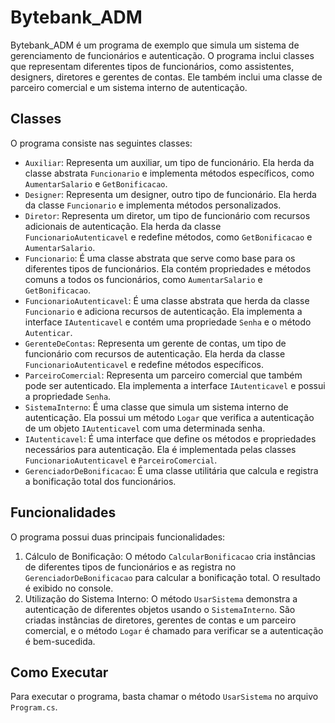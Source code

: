 # Bytebank_ADM

Bytebank_ADM é um programa de exemplo que simula um sistema de gerenciamento de funcionários e autenticação. O programa inclui classes que representam diferentes tipos de funcionários, como assistentes, designers, diretores e gerentes de contas. Ele também inclui uma classe de parceiro comercial e um sistema interno de autenticação.

## Classes

O programa consiste nas seguintes classes:

- `Auxiliar`: Representa um auxiliar, um tipo de funcionário. Ela herda da classe abstrata `Funcionario` e implementa métodos específicos, como `AumentarSalario` e `GetBonificacao`.
- `Designer`: Representa um designer, outro tipo de funcionário. Ela herda da classe `Funcionario` e implementa métodos personalizados.
- `Diretor`: Representa um diretor, um tipo de funcionário com recursos adicionais de autenticação. Ela herda da classe `FuncionarioAutenticavel` e redefine métodos, como `GetBonificacao` e `AumentarSalario`.
- `Funcionario`: É uma classe abstrata que serve como base para os diferentes tipos de funcionários. Ela contém propriedades e métodos comuns a todos os funcionários, como `AumentarSalario` e `GetBonificacao`.
- `FuncionarioAutenticavel`: É uma classe abstrata que herda da classe `Funcionario` e adiciona recursos de autenticação. Ela implementa a interface `IAutenticavel` e contém uma propriedade `Senha` e o método `Autenticar`.
- `GerenteDeContas`: Representa um gerente de contas, um tipo de funcionário com recursos de autenticação. Ela herda da classe `FuncionarioAutenticavel` e redefine métodos específicos.
- `ParceiroComercial`: Representa um parceiro comercial que também pode ser autenticado. Ela implementa a interface `IAutenticavel` e possui a propriedade `Senha`.
- `SistemaInterno`: É uma classe que simula um sistema interno de autenticação. Ela possui um método `Logar` que verifica a autenticação de um objeto `IAutenticavel` com uma determinada senha.
- `IAutenticavel`: É uma interface que define os métodos e propriedades necessários para autenticação. Ela é implementada pelas classes `FuncionarioAutenticavel` e `ParceiroComercial`.
- `GerenciadorDeBonificacao`: É uma classe utilitária que calcula e registra a bonificação total dos funcionários.

## Funcionalidades

O programa possui duas principais funcionalidades:

1. Cálculo de Bonificação: O método `CalcularBonificacao` cria instâncias de diferentes tipos de funcionários e as registra no `GerenciadorDeBonificacao` para calcular a bonificação total. O resultado é exibido no console.
2. Utilização do Sistema Interno: O método `UsarSistema` demonstra a autenticação de diferentes objetos usando o `SistemaInterno`. São criadas instâncias de diretores, gerentes de contas e um parceiro comercial, e o método `Logar` é chamado para verificar se a autenticação é bem-sucedida.

## Como Executar

Para executar o programa, basta chamar o método `UsarSistema` no arquivo `Program.cs`.
